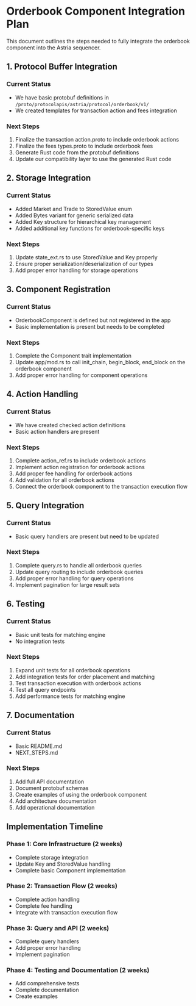 # Orderbook Component Integration Plan

This document outlines the steps needed to fully integrate the orderbook component into the Astria sequencer.

## 1. Protocol Buffer Integration

### Current Status
- We have basic protobuf definitions in `/proto/protocolapis/astria/protocol/orderbook/v1/`
- We created templates for transaction action and fees integration

### Next Steps
1. Finalize the transaction action.proto to include orderbook actions
2. Finalize the fees types.proto to include orderbook fees
3. Generate Rust code from the protobuf definitions
4. Update our compatibility layer to use the generated Rust code

## 2. Storage Integration

### Current Status
- Added Market and Trade to StoredValue enum
- Added Bytes variant for generic serialized data
- Added Key structure for hierarchical key management
- Added additional key functions for orderbook-specific keys

### Next Steps
1. Update state_ext.rs to use StoredValue and Key properly
2. Ensure proper serialization/deserialization of our types
3. Add proper error handling for storage operations

## 3. Component Registration

### Current Status
- OrderbookComponent is defined but not registered in the app
- Basic implementation is present but needs to be completed

### Next Steps
1. Complete the Component trait implementation
2. Update app/mod.rs to call init_chain, begin_block, end_block on the orderbook component
3. Add proper error handling for component operations

## 4. Action Handling

### Current Status
- We have created checked action definitions
- Basic action handlers are present

### Next Steps
1. Complete action_ref.rs to include orderbook actions
2. Implement action registration for orderbook actions
3. Add proper fee handling for orderbook actions
4. Add validation for all orderbook actions
5. Connect the orderbook component to the transaction execution flow

## 5. Query Integration

### Current Status
- Basic query handlers are present but need to be updated

### Next Steps
1. Complete query.rs to handle all orderbook queries
2. Update query routing to include orderbook queries
3. Add proper error handling for query operations
4. Implement pagination for large result sets

## 6. Testing

### Current Status
- Basic unit tests for matching engine
- No integration tests

### Next Steps
1. Expand unit tests for all orderbook operations
2. Add integration tests for order placement and matching
3. Test transaction execution with orderbook actions
4. Test all query endpoints
5. Add performance tests for matching engine

## 7. Documentation

### Current Status
- Basic README.md
- NEXT_STEPS.md

### Next Steps
1. Add full API documentation
2. Document protobuf schemas
3. Create examples of using the orderbook component
4. Add architecture documentation
5. Add operational documentation

## Implementation Timeline

### Phase 1: Core Infrastructure (2 weeks)
- Complete storage integration
- Update Key and StoredValue handling
- Complete basic Component implementation

### Phase 2: Transaction Flow (2 weeks)
- Complete action handling
- Complete fee handling
- Integrate with transaction execution flow

### Phase 3: Query and API (2 weeks)
- Complete query handlers
- Add proper error handling
- Implement pagination

### Phase 4: Testing and Documentation (2 weeks)
- Add comprehensive tests
- Complete documentation
- Create examples